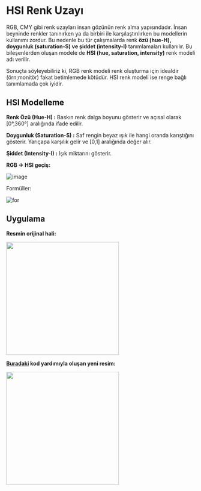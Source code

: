 # HSI Renk Uzayı

RGB, CMY gibi renk uzayları insan gözünün renk alma yapısındadır. İnsan beyninde renkler tanınırken ya da birbiri ile karşılaştırılırken bu modellerin kullanımı zordur.
Bu nedenle bu tür çalışmalarda renk **özü (hue-H), doygunluk (saturation-S) ve şiddet (intensity-I)** tanımlamaları kullanılır. Bu bileşenlerden oluşan modele de **HSI (hue, saturation, intensity)** renk modeli adı verilir.

Sonuçta söyleyebiliriz ki, RGB renk modeli renk oluşturma için idealdir (örn;monitör) fakat betimlemede kötüdür. HSI renk modeli ise renge bağlı tanımlamada çok iyidir.

## HSI Modelleme

**Renk Özü (Hue-H) :** Baskın renk dalga boyunu gösterir ve açısal olarak [0°,360°] aralığında ifade edilir.

**Doygunluk (Saturation-S) :** Saf rengin beyaz ışık
ile hangi oranda karıştığını gösterir. Yarıçapa 
karşılık gelir ve [0,1] aralığında değer alır.

**Şiddet (Intensity-I) :** Işık miktarını gösterir.

**RGB → HSI geçiş:**

![image](https://user-images.githubusercontent.com/59111328/135862273-77134d7b-810c-41de-ad00-ccf26beaf183.png)

Formüller:

![for](https://user-images.githubusercontent.com/59111328/135862631-3266b1c4-d035-4082-88a1-f9000f2435ed.PNG)

## Uygulama

**Resmin orijinal hali:**


<img src = "https://user-images.githubusercontent.com/59111328/136016533-eb107695-426c-478c-8dd3-7377d906b92c.jpg" width = "300">

**[Buradaki](https://github.com/rumeysaustun/Flask-ile-Goruntu-Isleme/blob/main/04-%20HSV-HSI-YUV%20Renk%20Uzayı/HSI.py) kod yardımıyla oluşan yeni resim:**


<img src = "https://user-images.githubusercontent.com/59111328/136016552-e0059d68-a053-4857-abe2-cc4236fb72d4.jpg" width = "300">
